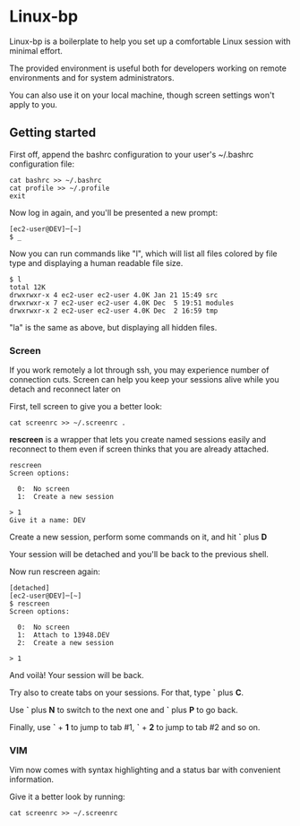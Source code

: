 # Linux-bp
Linux-bp is a boilerplate to help you set up a comfortable Linux session with minimal effort.

The provided environment is useful both for developers working on remote environments and for system administrators. 

You can also use it on your local machine, though screen settings won't apply to you.

## Getting started
First off, append the bashrc configuration to your user's ~/.bashrc configuration file:

	cat bashrc >> ~/.bashrc	
	cat profile >> ~/.profile
	exit

Now log in again, and you'll be presented a new prompt:

	[ec2-user@DEV]─[~]
	$ _

Now you can run commands like "l", which will list all files colored by file type and displaying a human readable file size.

	$ l
	total 12K
	drwxrwxr-x 4 ec2-user ec2-user 4.0K Jan 21 15:49 src
	drwxrwxr-x 7 ec2-user ec2-user 4.0K Dec  5 19:51 modules
	drwxrwxr-x 2 ec2-user ec2-user 4.0K Dec  2 16:59 tmp

"la" is the same as above, but displaying all hidden files. 

### Screen
If you work remotely a lot through ssh, you may experience number of connection cuts. Screen can help you keep your sessions alive while you detach and reconnect later on

First, tell screen to give you a better look:

	cat screenrc >> ~/.screenrc	.

**rescreen** is a wrapper that lets you create named sessions easily and reconnect to them even if screen thinks that you are already attached. 

	rescreen
	Screen options:
	
	  0:  No screen
	  1:  Create a new session
	
	> 1
	Give it a name: DEV

Create a new session, perform some commands on it, and hit **\`** plus **D** 

Your session will be detached and you'll be back to the previous shell. 

Now run rescreen again:

	[detached]
	[ec2-user@DEV]─[~]
	$ rescreen
	Screen options:
	
	  0:  No screen
	  1:  Attach to 13948.DEV
	  2:  Create a new session
	
	> 1

And voilà! Your session will be back. 

Try also to create tabs on your sessions. For that, type **\`** plus **C**.

Use **\`** plus **N** to switch to the next one and **\`** plus **P** to go back.

Finally, use **\`** + **1** to jump to tab #1,  **\`** + **2** to jump to tab #2 and so on.

### VIM
Vim now comes with syntax highlighting and a status bar with convenient information. 

Give it a better look by running:

	cat screenrc >> ~/.screenrc


